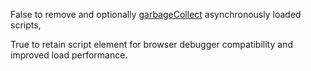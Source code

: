 False to remove and optionally
<a href="#!/api/Ext.Loader-config-garbageCollect" rel="Ext.Loader-method-garbageCollect" class="docClass">garbageCollect</a>
asynchronously loaded scripts,

True to retain script element for browser debugger compatibility and improved load performance.
